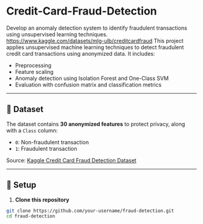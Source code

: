 # Credit-Card-Fraud-Detection
Develop an anomaly detection system to identify fraudulent transactions using unsupervised learning techniques.
https://www.kaggle.com/datasets/mlg-ulb/creditcardfraud
This project applies unsupervised machine learning techniques to detect fraudulent credit card transactions using anonymized data. It includes:
- Preprocessing
- Feature scaling
- Anomaly detection using Isolation Forest and One-Class SVM
- Evaluation with confusion matrix and classification metrics

---

## 📁 Dataset

The dataset contains **30 anonymized features** to protect privacy, along with a `Class` column:
- `0`: Non-fraudulent transaction
- `1`: Fraudulent transaction

Source: [Kaggle Credit Card Fraud Detection Dataset](https://www.kaggle.com/datasets/mlg-ulb/creditcardfraud)

---

## 🔧 Setup

1. **Clone this repository**  
```bash
git clone https://github.com/your-username/fraud-detection.git
cd fraud-detection
